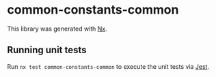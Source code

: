 # common-constants-common

This library was generated with [Nx](https://nx.dev).

## Running unit tests

Run `nx test common-constants-common` to execute the unit tests via [Jest](https://jestjs.io).
